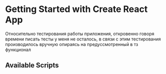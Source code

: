 # Getting Started with Create React App

Относительно тестирования работы приложения, откровенно говоря времени писать тесты у меня не осталось, в связи с этим тестирования производилось вручную
опираясь на предуссмотренный в тз функционал

## Available Scripts
